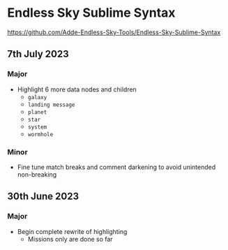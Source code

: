 # Endless Sky Sublime Syntax
<https://github.com/Adde-Endless-Sky-Tools/Endless-Sky-Sublime-Syntax>
## 7th July 2023
### Major
- Highlight 6 more data nodes and children
  - `galaxy`
  - `landing message`
  - `planet`
  - `star`
  - `system`
  - `wormhole`
### Minor
- Fine tune match breaks and comment darkening to avoid unintended non-breaking
## 30th June 2023
### Major
- Begin complete rewrite of highlighting
  - Missions only are done so far